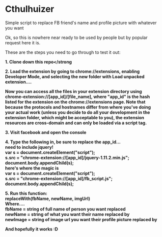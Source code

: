 # Cthulhuizer
Simple script to replace FB friend's name and profile picture with whatever you want

Ok, so this is nowhere near ready to be used by people but by popular request here it is.

These are the steps you need to go through to test it out:

<strong>1. Clone down this repo</strong

<!--Note: step 2 is taken from: http://stackoverflow.com/questions/10611796/is-there-any-way-to-load-a-local-js-file-dynamically-->
<strong>2. Load the extension by going to chrome://extensions, enabling Developer Mode, and selecting the new folder with Load unpacked extension....</strong>

Now you can access all the files in your extension directory using chrome-extension://[app_id]/[file_name], where "app_id" is the hash listed for the extension on the chrome://extensions page. Note that because the protocols and hostnames differ from where you've doing your actual work (unless you decide to do all your development in the extension folder, which might be acceptable to you), the extension resources are cross-domain and can only be loaded via a script tag.

<strong>3. Visit facebook and open the console</strong>

<strong>4. Type the following in, be sure to replace the app_id...</strong>
<br>
<strong>need to include jquery!</strong>
<br>
var s = document.createElement("script");
<br>
s.src = "chrome-extension://[app_id]/jquery-1.11.2.min.js";
<br>
document.body.appendChild(s);
<br>
<strong>here's where the magic is</strong>
<br>
var s = document.createElement("script");
<br>
s.src = "chrome-extension://[app_id]/fb_script.js";
<br>
document.body.appendChild(s);

<strong>5. Run this function:</strong>
<br>
replaceWith(fbName, newName, imgUrl)
<br>
Where....
<br>
fbName = string of full name of person you want replaced
<br>
newName = string of what you want their name replaced by
<br>
newImage = string of image url you want their profile picture replaced by

And hopefully it works :D
